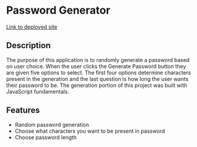 # Password Generator

[Link to deployed site](https://cameronhack.github.io/PasswordGenChallenge/)

## Description

The purpose of this application is to randomly generate a password based on user choice. When the user clicks the Generate Password button they are given five options to select. The first four options determine characters present in the generation and the last question is how long the user wants their password to be. The generation portion of this project was built with JavaScript fundamentals.

## Features

- Random password generation
- Choose what characters you want to be present in password
- Choose password length